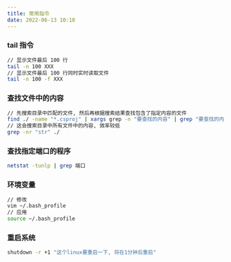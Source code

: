 ```yaml
---
title: 常用指令
date: 2022-06-13 10:18
---
```


### tail 指令

```bash
// 显示文件最后 100 行
tail -n 100 XXX
// 显示文件最后 100 行同时实时读取文件
tail -n 100 -f XXX
```

### 查找文件中的内容

```bash
// 先搜索目录中匹配的文件, 然后再根据搜索结果查找包含了指定内容的文件
find ./ -name "*.csproj" | xargs grep -n "要查找的内容" | grep "要查找的内容"
// 这会搜索目录中所有文件中的内容, 效率较低
grep -nr "str" ./
```

### 查找指定端口的程序

```bash
netstat -tunlp | grep 端口
```

### 环境变量

```bash
// 修改
vim ~/.bash_profile
// 应用
source ~/.bash_profile
```

### 重启系统

```bash
shutdown -r +1 "这个linux要重启一下, 将在1分钟后重启"
```
